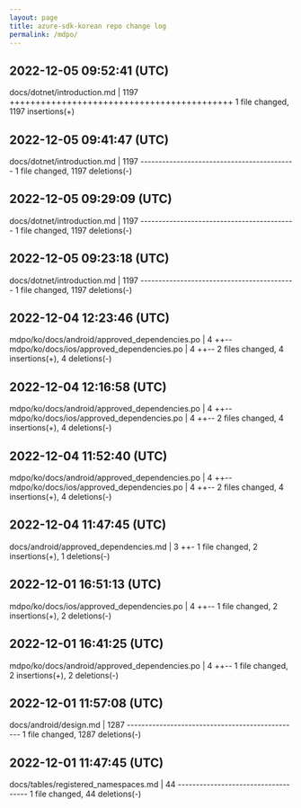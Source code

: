 ```yaml
---
layout: page
title: azure-sdk-korean repo change log
permalink: /mdpo/
---
```

  
2022-12-05 09:52:41 (UTC)
----------
docs/dotnet/introduction.md | 1197 +++++++++++++++++++++++++++++++++++++++++++ 1 file changed, 1197 insertions(+)
  
  
2022-12-05 09:41:47 (UTC)
----------
docs/dotnet/introduction.md | 1197 ------------------------------------------- 1 file changed, 1197 deletions(-)
  
  
2022-12-05 09:29:09 (UTC)
----------
docs/dotnet/introduction.md | 1197 ------------------------------------------- 1 file changed, 1197 deletions(-)
  
  
2022-12-05 09:23:18 (UTC)
----------
docs/dotnet/introduction.md | 1197 ------------------------------------------- 1 file changed, 1197 deletions(-)
  
  

2022-12-04 12:23:46 (UTC)
----------
mdpo/ko/docs/android/approved_dependencies.po | 4 ++-- mdpo/ko/docs/ios/approved_dependencies.po | 4 ++-- 2 files changed, 4 insertions(+), 4 deletions(-)
  
  
2022-12-04 12:16:58 (UTC)
----------
mdpo/ko/docs/android/approved_dependencies.po | 4 ++-- mdpo/ko/docs/ios/approved_dependencies.po | 4 ++-- 2 files changed, 4 insertions(+), 4 deletions(-)
  
  
2022-12-04 11:52:40 (UTC)
----------
mdpo/ko/docs/android/approved_dependencies.po | 4 ++-- mdpo/ko/docs/ios/approved_dependencies.po | 4 ++-- 2 files changed, 4 insertions(+), 4 deletions(-)


2022-12-04 11:47:45 (UTC)
----------
docs/android/approved_dependencies.md | 3 ++- 1 file changed, 2 insertions(+), 1 deletions(-)


2022-12-01 16:51:13 (UTC)
----------
mdpo/ko/docs/ios/approved_dependencies.po | 4 ++-- 1 file changed, 2 insertions(+), 2 deletions(-)
  
  
2022-12-01 16:41:25 (UTC)
----------
mdpo/ko/docs/android/approved_dependencies.po | 4 ++-- 1 file changed, 2 insertions(+), 2 deletions(-)
  
  
2022-12-01 11:57:08 (UTC)
----------
docs/android/design.md | 1287 ------------------------------------------------ 1 file changed, 1287 deletions(-)
  
  
2022-12-01 11:47:45 (UTC)
----------
docs/tables/registered_namespaces.md | 44 ------------------------------------ 1 file changed, 44 deletions(-)
  
